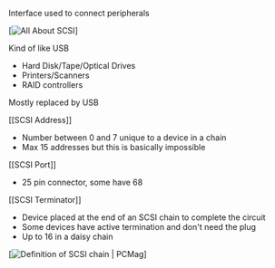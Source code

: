 Interface used to connect peripherals

[![All About SCSI](https://www.datapro.net/images/SCSI_DB25.jpg)]


Kind of like USB 
- Hard Disk/Tape/Optical Drives
- Printers/Scanners
- RAID controllers

Mostly replaced by USB

[[SCSI Address]]
- Number between 0 and 7 unique to a device in a chain
- Max 15 addresses but this is basically impossible

[[SCSI Port]]
- 25 pin connector, some have 68

[[SCSI Terminator]]
- Device placed at the end of an SCSI chain to complete the circuit
- Some devices have active termination and don't need the plug
- Up to 16 in a daisy chain

[![Definition of SCSI chain | PCMag](https://i.pcmag.com/imagery/encyclopedia-terms/scsi-chain-scsichan.fit_lim.size_1050x.gif)]